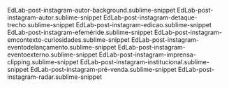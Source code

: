 EdLab-post-instagram-autor-background.sublime-snippet
EdLab-post-instagram-autor.sublime-snippet
EdLab-post-instagram-detaque-trecho.sublime-snippet
EdLab-post-instagram-edicao.sublime-snippet
EdLab-post-instagram-efeméride.sublime-snippet
EdLab-post-instagram-emcontexto-curiosidades.sublime-snippet
EdLab-post-instagram-eventodelançamento.sublime-snippet
EdLab-post-instagram-eventoexterno.sublime-snippet
EdLab-post-instagram-imprensa-clipping.sublime-snippet
EdLab-post-instagram-institucional.sublime-snippet
EdLab-post-instagram-pré-venda.sublime-snippet
EdLab-post-instagram-radar.sublime-snippet
